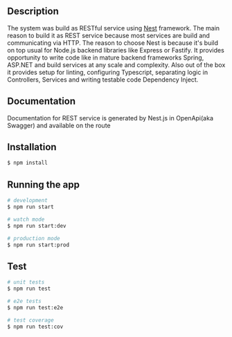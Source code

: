 ## Description

The system was build as RESTful service using [Nest](https://github.com/nestjs/nest) framework.
The main reason to build it as REST service because most services are build and communicating via HTTP. The reason to choose Nest is because it's build on top usual for Node.js backend libraries like Express or Fastify. It provides opportunity to write code like in mature backend frameworks Spring, ASP.NET and build services at any scale and complexity. Also out of the box it provides setup for linting, configuring Typescript, separating logic in Controllers, Services and writing testable code Dependency Inject.

## Documentation 

Documentation for REST service is generated by Nest.js in OpenApi(aka Swagger) and available on the route
## Installation

```bash
$ npm install
```

## Running the app

```bash
# development
$ npm run start

# watch mode
$ npm run start:dev

# production mode
$ npm run start:prod
```

## Test

```bash
# unit tests
$ npm run test

# e2e tests
$ npm run test:e2e

# test coverage
$ npm run test:cov
```

